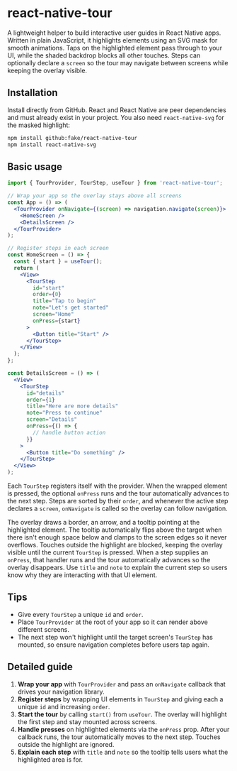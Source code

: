 # react-native-tour

A lightweight helper to build interactive user guides in React Native apps. Written in
plain JavaScript, it highlights elements using an SVG mask for smooth animations. Taps on the
highlighted element pass through to your UI, while the shaded backdrop blocks all other touches.
Steps can optionally declare a `screen` so the tour may navigate between screens while keeping the
overlay visible.

## Installation

Install directly from GitHub. React and React Native are peer dependencies and
must already exist in your project. You also need `react-native-svg` for the
masked highlight:

```bash
npm install github:fake/react-native-tour
npm install react-native-svg
```

## Basic usage

```jsx
import { TourProvider, TourStep, useTour } from 'react-native-tour';

// Wrap your app so the overlay stays above all screens
const App = () => (
  <TourProvider onNavigate={(screen) => navigation.navigate(screen)}>
    <HomeScreen />
    <DetailsScreen />
  </TourProvider>
);

// Register steps in each screen
const HomeScreen = () => {
  const { start } = useTour();
  return (
    <View>
      <TourStep
        id="start"
        order={0}
        title="Tap to begin"
        note="Let's get started"
        screen="Home"
        onPress={start}
      >
        <Button title="Start" />
      </TourStep>
    </View>
  );
};

const DetailsScreen = () => (
  <View>
    <TourStep
      id="details"
      order={1}
      title="Here are more details"
      note="Press to continue"
      screen="Details"
      onPress={() => {
        // handle button action
      }}
    >
      <Button title="Do something" />
    </TourStep>
  </View>
);
```

Each `TourStep` registers itself with the provider. When the wrapped element is
pressed, the optional `onPress` runs and the tour automatically advances to the
next step. Steps are sorted by their `order`, and whenever the active step
declares a `screen`, `onNavigate` is called so the overlay can follow
navigation.

The overlay draws a border, an arrow, and a tooltip pointing at the highlighted
element. The tooltip automatically flips above the target when there isn't
enough space below and clamps to the screen edges so it never overflows. Touches
outside the highlight are blocked, keeping the overlay visible until the
current `TourStep` is pressed. When a step supplies an `onPress`, that handler
runs and the tour automatically advances so the overlay disappears. Use `title`
and `note` to explain the current step so users know why they are interacting
with that UI element.

## Tips

- Give every `TourStep` a unique `id` and `order`.
- Place `TourProvider` at the root of your app so it can render above different
  screens.
- The next step won't highlight until the target screen's `TourStep` has
  mounted, so ensure navigation completes before users tap again.

## Detailed guide

1. **Wrap your app** with `TourProvider` and pass an `onNavigate` callback that
   drives your navigation library.
2. **Register steps** by wrapping UI elements in `TourStep` and giving each a
   unique `id` and increasing `order`.
3. **Start the tour** by calling `start()` from `useTour`. The overlay will
   highlight the first step and stay mounted across screens.
4. **Handle presses** on highlighted elements via the `onPress` prop. After your
   callback runs, the tour automatically moves to the next step. Touches outside
   the highlight are ignored.
5. **Explain each step** with `title` and `note` so the tooltip tells users what
   the highlighted area is for.
